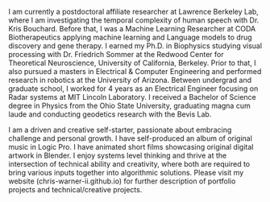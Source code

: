 I am currently a postdoctoral affiliate researcher at Lawrence Berkeley Lab, where I am investigating the temporal complexity of human speech with Dr. Kris Bouchard. Before that, I was a Machine Learning Researcher at CODA Biotherapeutics applying machine learning and Language models to drug discovery and gene therapy. I earned my Ph.D. in Biophysics studying visual processing with Dr. Friedrich Sommer at the Redwood Center for Theoretical Neuroscience, University of California, Berkeley. Prior to that, I also pursued a masters in Electrical & Computer Engineering and performed research in robotics at the University of Arizona. Between undergrad and graduate school, I worked for 4 years as an Electrical Engineer focusing on Radar systems at MIT Lincoln Laboratory. I received a Bachelor of Science degree in Physics from the Ohio State University, graduating magna cum laude and conducting geodetics research with the Bevis Lab. 

I am a driven and creative self-starter, passionate about embracing challenge and personal growth. I have self-produced an album of original music in Logic Pro. I have animated short films showcasing original digital artwork in Blender. I enjoy systems level thinking and thrive at the intersection of technical ability and creativity, where both are required to bring various inputs together into algorithmic solutions. Please visit my website (chris-warner-ii.github.io) for further description of portfolio projects and technical/creative projects.
